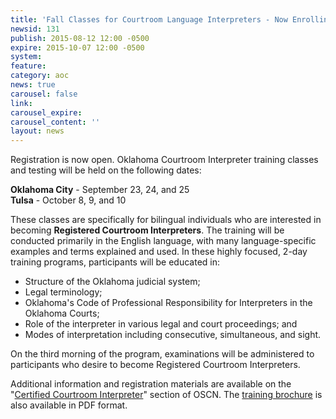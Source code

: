 ```yaml
---
title: 'Fall Classes for Courtroom Language Interpreters - Now Enrolling'
newsid: 131
publish: 2015-08-12 12:00 -0500
expire: 2015-10-07 12:00 -0500
system: 
feature: 
category: aoc
news: true
carousel: false
link: 
carousel_expire: 
carousel_content: ''
layout: news
---
```

<p>Registration is now open. Oklahoma Courtroom Interpreter training classes and testing will be held on the following dates:</p>
<p><strong>Oklahoma City</strong> - September 23, 24, and 25<br>
<strong>Tulsa</strong> - October 8, 9, and 10</p>
<p>These classes are specifically for bilingual individuals who are interested in becoming <strong>Registered Courtroom Interpreters</strong>. The training will be conducted primarily in the English language, with many language-specific examples and terms explained and used. In these highly focused, 2-day training programs, participants will be educated in:</p>
<ul>
<li>Structure of the Oklahoma judicial system;</li>
<li>Legal terminology;</li>
<li>Oklahoma's Code of Professional Responsibility for Interpreters in the Oklahoma Courts;</li>
<li>Role of the interpreter in various legal and court proceedings; and</li>
<li>Modes of interpretation including consecutive, simultaneous, and sight.</li>
</ul>
<p>On the third morning of the program, examinations will be administered to participants who desire to become Registered Courtroom Interpreters. </p>
<p>Additional information and registration materials are available on the "<a href="http://www.oscn.net/static/forms/aoc_forms/interpreter.asp" target="_blank">Certified Courtroom Interpreter</a>" section of OSCN. The <a href="http://www.oscn.net/forms/interpreter/Training%20Schedule%20-%20Registered%20Interpreter%20Program.pdf" target="_blank">training brochure</a> is also available in PDF format.</p>